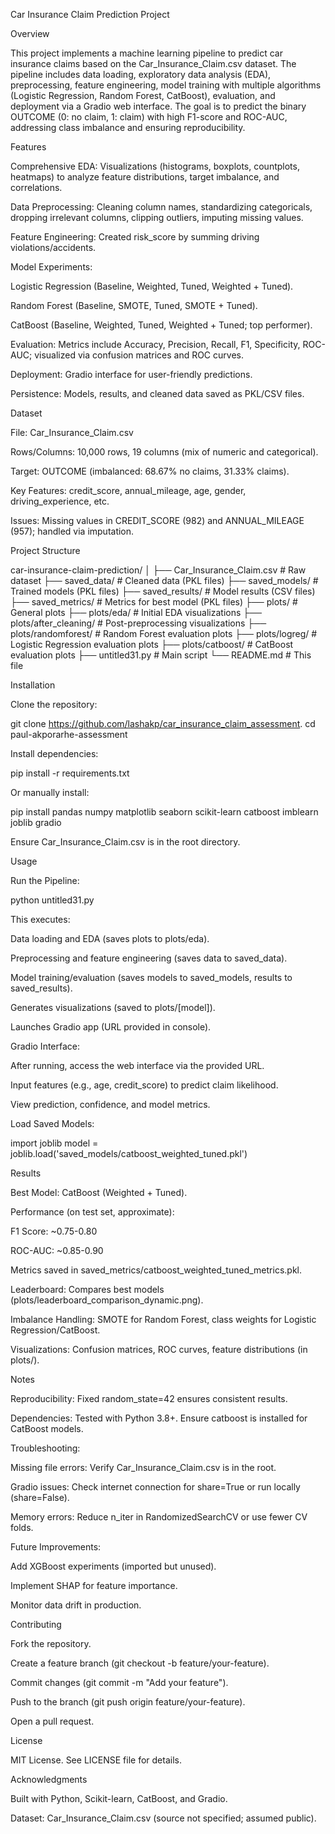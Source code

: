 Car Insurance Claim Prediction Project

Overview

This project implements a machine learning pipeline to predict car insurance claims based on the Car_Insurance_Claim.csv dataset. The pipeline includes data loading, exploratory data analysis (EDA), preprocessing, feature engineering, model training with multiple algorithms (Logistic Regression, Random Forest, CatBoost), evaluation, and deployment via a Gradio web interface. The goal is to predict the binary OUTCOME (0: no claim, 1: claim) with high F1-score and ROC-AUC, addressing class imbalance and ensuring reproducibility.

Features





Comprehensive EDA: Visualizations (histograms, boxplots, countplots, heatmaps) to analyze feature distributions, target imbalance, and correlations.



Data Preprocessing: Cleaning column names, standardizing categoricals, dropping irrelevant columns, clipping outliers, imputing missing values.



Feature Engineering: Created risk_score by summing driving violations/accidents.



Model Experiments:





Logistic Regression (Baseline, Weighted, Tuned, Weighted + Tuned).



Random Forest (Baseline, SMOTE, Tuned, SMOTE + Tuned).



CatBoost (Baseline, Weighted, Tuned, Weighted + Tuned; top performer).



Evaluation: Metrics include Accuracy, Precision, Recall, F1, Specificity, ROC-AUC; visualized via confusion matrices and ROC curves.



Deployment: Gradio interface for user-friendly predictions.



Persistence: Models, results, and cleaned data saved as PKL/CSV files.

Dataset





File: Car_Insurance_Claim.csv



Rows/Columns: 10,000 rows, 19 columns (mix of numeric and categorical).



Target: OUTCOME (imbalanced: 68.67% no claims, 31.33% claims).



Key Features: credit_score, annual_mileage, age, gender, driving_experience, etc.



Issues: Missing values in CREDIT_SCORE (982) and ANNUAL_MILEAGE (957); handled via imputation.

Project Structure

car-insurance-claim-prediction/
│
├── Car_Insurance_Claim.csv          # Raw dataset
├── saved_data/                      # Cleaned data (PKL files)
├── saved_models/                    # Trained models (PKL files)
├── saved_results/                   # Model results (CSV files)
├── saved_metrics/                   # Metrics for best model (PKL files)
├── plots/                           # General plots
├── plots/eda/                       # Initial EDA visualizations
├── plots/after_cleaning/            # Post-preprocessing visualizations
├── plots/randomforest/              # Random Forest evaluation plots
├── plots/logreg/                    # Logistic Regression evaluation plots
├── plots/catboost/                  # CatBoost evaluation plots
├── untitled31.py                    # Main script
└── README.md                        # This file

Installation





Clone the repository:

git clone https://github.com/lashakp/car_insurance_claim_assessment.
cd paul-akporarhe-assessment



Install dependencies:

pip install -r requirements.txt

Or manually install:

pip install pandas numpy matplotlib seaborn scikit-learn catboost imblearn joblib gradio



Ensure Car_Insurance_Claim.csv is in the root directory.

Usage





Run the Pipeline:

python untitled31.py

This executes:





Data loading and EDA (saves plots to plots/eda).



Preprocessing and feature engineering (saves data to saved_data).



Model training/evaluation (saves models to saved_models, results to saved_results).



Generates visualizations (saved to plots/[model]).



Launches Gradio app (URL provided in console).



Gradio Interface:





After running, access the web interface via the provided URL.



Input features (e.g., age, credit_score) to predict claim likelihood.



View prediction, confidence, and model metrics.



Load Saved Models:

import joblib
model = joblib.load('saved_models/catboost_weighted_tuned.pkl')

Results





Best Model: CatBoost (Weighted + Tuned).



Performance (on test set, approximate):





F1 Score: ~0.75-0.80



ROC-AUC: ~0.85-0.90



Metrics saved in saved_metrics/catboost_weighted_tuned_metrics.pkl.



Leaderboard: Compares best models (plots/leaderboard_comparison_dynamic.png).



Imbalance Handling: SMOTE for Random Forest, class weights for Logistic Regression/CatBoost.



Visualizations: Confusion matrices, ROC curves, feature distributions (in plots/).

Notes





Reproducibility: Fixed random_state=42 ensures consistent results.



Dependencies: Tested with Python 3.8+. Ensure catboost is installed for CatBoost models.



Troubleshooting:





Missing file errors: Verify Car_Insurance_Claim.csv is in the root.



Gradio issues: Check internet connection for share=True or run locally (share=False).



Memory errors: Reduce n_iter in RandomizedSearchCV or use fewer CV folds.



Future Improvements:





Add XGBoost experiments (imported but unused).



Implement SHAP for feature importance.



Monitor data drift in production.

Contributing





Fork the repository.



Create a feature branch (git checkout -b feature/your-feature).



Commit changes (git commit -m "Add your feature").



Push to the branch (git push origin feature/your-feature).



Open a pull request.

License

MIT License. See LICENSE file for details.

Acknowledgments





Built with Python, Scikit-learn, CatBoost, and Gradio.



Dataset: Car_Insurance_Claim.csv (source not specified; assumed public).